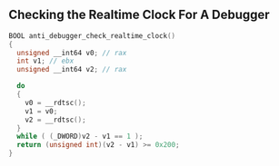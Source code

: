 ## Checking the Realtime Clock For A Debugger
```c
BOOL anti_debugger_check_realtime_clock()
{
  unsigned __int64 v0; // rax
  int v1; // ebx
  unsigned __int64 v2; // rax

  do
  {
    v0 = __rdtsc();
    v1 = v0;
    v2 = __rdtsc();
  }
  while ( (_DWORD)v2 - v1 == 1 );
  return (unsigned int)(v2 - v1) >= 0x200;
}
```